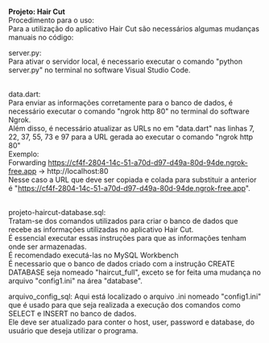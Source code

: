 <b>Projeto: Hair Cut</b> <br/>
Procedimento para o uso: <br/>
Para a utilização do aplicativo Hair Cut são necessários algumas mudanças manuais no código:  <br/>

server.py: <br/>
Para ativar o servidor local, é necessario executar o comando "python server.py" no terminal no software Visual Studio Code. <br/>
<br/>

data.dart: <br/>
Para enviar as informações corretamente para o banco de dados, é necessário executar o comando "ngrok http 80" no terminal do software Ngrok. <br/>
Além disso, é necessário atualizar as URLs no em "data.dart" nas linhas 7, 22, 37, 55, 73 e 97 para a URL gerada ao executar o comando "ngrok http 80"<br/>
Exemplo: <br/>
Forwarding                    https://cf4f-2804-14c-51-a70d-d97-d49a-80d-94de.ngrok-free.app -> http://localhost:80 <br/>
Nesse caso a URL que deve ser copiada e colada para substituir a anterior é "https://cf4f-2804-14c-51-a70d-d97-d49a-80d-94de.ngrok-free.app". <br/>
<br/>

projeto-haircut-database.sql:<br/>
Tratam-se dos comandos utilizados para criar o banco de dados que recebe as informações utilizadas no aplicativo Hair Cut. <br/>
É essencial executar essas instruções para que as informações tenham onde ser armazenadas. <br/>
É recomendado executá-las no MySQL Workbench <br/>
É necessario que o banco de dados criado com a instrução CREATE DATABASE seja nomeado "haircut_full", exceto se for feita uma mudança no arquivo "config1.ini" na área "database".
<br/>

arquivo_config_sql:
Aqui está localizado o arquivo .ini nomeado "config1.ini" que é usado para que seja realizada a execução dos comandos como SELECT e INSERT no banco de dados.<br/>
Ele deve ser atualizado para conter o host, user, password e database, do usuário que deseja utilizar o programa. <br/>
<br/>



